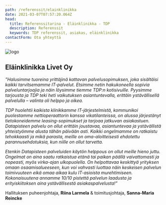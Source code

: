 ```yaml
---
path: /referenssit/elainklinikka
date: 2021-03-07T07:57:20.064Z
head:
  title: Referenssitarina - Eläinklinikka - TDP
  description: Referenssit
  keywords: TDP referenssit, asiakas, eläinklinikka
contactForm: Ota yhteyttä
---
```


<HeroBlock bgColor="lightest" imageAlign="right">

<div className="HeroBlockImage">

![logo](/assets/elainklinikka-livet.png)

</div>

<div className="HeroBlockContent">

## Eläinklinikka Livet Oy

*”Halusimme tuoreina yrittäjinä kattavan palvelusopimuksen, joka sisältäisi kaikki tarvitsemamme IT-palvelut. Etsimme netin hakukoneella sopivia palveluntarjoajia ja näin löysimme tiemme TDP:n kotisivuille. Pyysimme tarjousta ja TDP teki heti vaikutuksen asiantuntevalla, erittäin ystävällisellä palvelulla – valinta oli helppo ja oikea.*

*TDP huolehtii kaikista klinikkamme IT-järjestelmistä, kommunikoi puolestamme nettioperaattorin kanssa vikatilanteissa, on alussa järjestänyt tietokoneidemme leasing-sopimukset ja tarjoaa jatkuvan asiakastuen. Datapisteen palvelu on ollut erittäin joustavaa, asiantuntevaa ja ystävällistä yhteistyömme alusta tähän päivään asti. Kaikki ongelmamme on ratkaistu tehokkaasti ja mikä parasta, meille on oma-aloitteisesti ehdotettu parannusehdotuksia, kun niille on ollut tarvetta.*

*Etenkin Datapisteen palveluiden käytön helppous on ollut meille hieno juttu. Ongelmat on aina saatu ratkaistua etänä tai paikan päällä vaivattomasti ja nopeasti, myös virka-ajan ulkopuolella. On helpottavaa keskittyä yrityksen omaan osaamisalueeseen, kun voi vahvasti luottaa näin keskeisen palvelun toimivuuteen eikä omaa aikaa kulu IT-asioista murehtimiseen. Kokonaisuutena annamme 10/10 pistettä palvelun laadusta ja erityiskiitoksen aina ystävällisestä asiakaspalvelusta!”*

Hallituksen puheenjohtaja, **Riina Larmela** & toimitusjohtaja, **Sanna-Maria Reincke**

</div>

</HeroBlock>